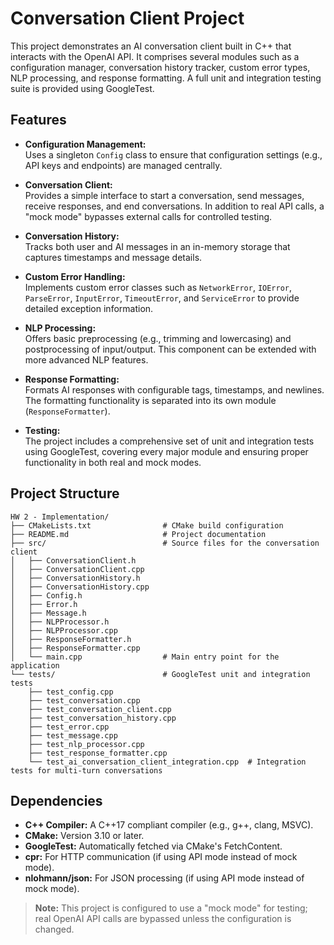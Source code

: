 # Conversation Client Project

This project demonstrates an AI conversation client built in C++ that interacts with the OpenAI API. It comprises several modules such as a configuration manager, conversation history tracker, custom error types, NLP processing, and response formatting. A full unit and integration testing suite is provided using GoogleTest.

## Features

- **Configuration Management:**  
  Uses a singleton `Config` class to ensure that configuration settings (e.g., API keys and endpoints) are managed centrally.

- **Conversation Client:**  
  Provides a simple interface to start a conversation, send messages, receive responses, and end conversations. In addition to real API calls, a "mock mode" bypasses external calls for controlled testing.

- **Conversation History:**  
  Tracks both user and AI messages in an in-memory storage that captures timestamps and message details.

- **Custom Error Handling:**  
  Implements custom error classes such as `NetworkError`, `IOError`, `ParseError`, `InputError`, `TimeoutError`, and `ServiceError` to provide detailed exception information.

- **NLP Processing:**  
  Offers basic preprocessing (e.g., trimming and lowercasing) and postprocessing of input/output. This component can be extended with more advanced NLP features.

- **Response Formatting:**  
  Formats AI responses with configurable tags, timestamps, and newlines. The formatting functionality is separated into its own module (`ResponseFormatter`).

- **Testing:**  
  The project includes a comprehensive set of unit and integration tests using GoogleTest, covering every major module and ensuring proper functionality in both real and mock modes.

## Project Structure

```plaintext
HW 2 - Implementation/
├── CMakeLists.txt                # CMake build configuration
├── README.md                     # Project documentation
├── src/                          # Source files for the conversation client
│   ├── ConversationClient.h
│   ├── ConversationClient.cpp
│   ├── ConversationHistory.h
│   ├── ConversationHistory.cpp
│   ├── Config.h
│   ├── Error.h
│   ├── Message.h
│   ├── NLPProcessor.h
│   ├── NLPProcessor.cpp
│   ├── ResponseFormatter.h
│   ├── ResponseFormatter.cpp
│   └── main.cpp                  # Main entry point for the application
└── tests/                        # GoogleTest unit and integration tests
    ├── test_config.cpp
    ├── test_conversation.cpp
    ├── test_conversation_client.cpp
    ├── test_conversation_history.cpp
    ├── test_error.cpp
    ├── test_message.cpp
    ├── test_nlp_processor.cpp
    ├── test_response_formatter.cpp
    └── test_ai_conversation_client_integration.cpp  # Integration tests for multi-turn conversations
```


## Dependencies

- **C++ Compiler:** A C++17 compliant compiler (e.g., g++, clang, MSVC).
- **CMake:** Version 3.10 or later.
- **GoogleTest:** Automatically fetched via CMake's FetchContent.
- **cpr:** For HTTP communication (if using API mode instead of mock mode).
- **nlohmann/json:** For JSON processing (if using API mode instead of mock mode).

> **Note:** This project is configured to use a "mock mode" for testing; real OpenAI API calls are bypassed unless the configuration is changed.
